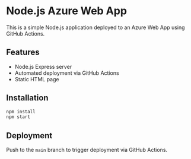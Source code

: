 # Node.js Azure Web App

This is a simple Node.js application deployed to an Azure Web App using GitHub Actions.

## Features
- Node.js Express server
- Automated deployment via GitHub Actions
- Static HTML page

## Installation
```sh
npm install
npm start
```

## Deployment
Push to the `main` branch to trigger deployment via GitHub Actions.
